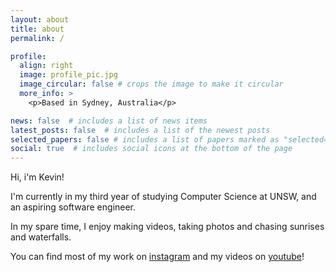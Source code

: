 ```yaml
---
layout: about
title: about
permalink: /

profile:
  align: right
  image: profile_pic.jpg
  image_circular: false # crops the image to make it circular
  more_info: >
    <p>Based in Sydney, Australia</p>

news: false  # includes a list of news items
latest_posts: false  # includes a list of the newest posts
selected_papers: false # includes a list of papers marked as "selected={true}"
social: true  # includes social icons at the bottom of the page
---
```


Hi, i'm Kevin!

I'm currently in my third year of studying Computer Science at UNSW, and an aspiring software engineer.

In my spare time, I enjoy making videos, taking photos and chasing sunrises and waterfalls.

You can find most of my work on [instagram](https://www.instagram.com/purplekev/) and my videos on [youtube](https://www.youtube.com/@purplekev17)!